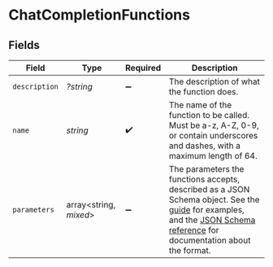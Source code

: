 # ChatCompletionFunctions


## Fields

| Field                                                                                                                                                                                                                                                             | Type                                                                                                                                                                                                                                                              | Required                                                                                                                                                                                                                                                          | Description                                                                                                                                                                                                                                                       |
| ----------------------------------------------------------------------------------------------------------------------------------------------------------------------------------------------------------------------------------------------------------------- | ----------------------------------------------------------------------------------------------------------------------------------------------------------------------------------------------------------------------------------------------------------------- | ----------------------------------------------------------------------------------------------------------------------------------------------------------------------------------------------------------------------------------------------------------------- | ----------------------------------------------------------------------------------------------------------------------------------------------------------------------------------------------------------------------------------------------------------------- |
| `description`                                                                                                                                                                                                                                                     | *?string*                                                                                                                                                                                                                                                         | :heavy_minus_sign:                                                                                                                                                                                                                                                | The description of what the function does.                                                                                                                                                                                                                        |
| `name`                                                                                                                                                                                                                                                            | *string*                                                                                                                                                                                                                                                          | :heavy_check_mark:                                                                                                                                                                                                                                                | The name of the function to be called. Must be a-z, A-Z, 0-9, or contain underscores and dashes, with a maximum length of 64.                                                                                                                                     |
| `parameters`                                                                                                                                                                                                                                                      | array<string, *mixed*>                                                                                                                                                                                                                                            | :heavy_minus_sign:                                                                                                                                                                                                                                                | The parameters the functions accepts, described as a JSON Schema object. See the [guide](/docs/guides/gpt/function-calling) for examples, and the [JSON Schema reference](https://json-schema.org/understanding-json-schema/) for documentation about the format. |